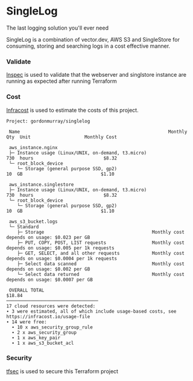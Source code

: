 # SingleLog

The last logging solution you'll ever need

SingleLog is a combination of vector.dev, AWS S3 and SingleStore for consuming, storing and searching logs in a cost effective manner.


### Validate

[Inspec](https://www.inspec.com/) is used to validate that the webserver and singlstore instance are running as expected after running Terraform

### Cost

[Infracost](https://www.infracost.io/) is used to estimate the costs of this project.

```
Project: gordonmurray/singlelog

 Name                                                       Monthly Qty  Unit                    Monthly Cost 
                                                                                                              
 aws_instance.nginx                                                                                           
 ├─ Instance usage (Linux/UNIX, on-demand, t3.micro)                730  hours                          $8.32 
 └─ root_block_device                                                                                         
    └─ Storage (general purpose SSD, gp2)                            10  GB                             $1.10 
                                                                                                              
 aws_instance.singlestore                                                                                     
 ├─ Instance usage (Linux/UNIX, on-demand, t3.micro)                730  hours                          $8.32 
 └─ root_block_device                                                                                         
    └─ Storage (general purpose SSD, gp2)                            10  GB                             $1.10 
                                                                                                              
 aws_s3_bucket.logs                                                                                           
 └─ Standard                                                                                                  
    ├─ Storage                                        Monthly cost depends on usage: $0.023 per GB            
    ├─ PUT, COPY, POST, LIST requests                 Monthly cost depends on usage: $0.005 per 1k requests   
    ├─ GET, SELECT, and all other requests            Monthly cost depends on usage: $0.0004 per 1k requests  
    ├─ Select data scanned                            Monthly cost depends on usage: $0.002 per GB            
    └─ Select data returned                           Monthly cost depends on usage: $0.0007 per GB           
                                                                                                              
 OVERALL TOTAL                                                                                         $18.84 
──────────────────────────────────
17 cloud resources were detected:
∙ 3 were estimated, all of which include usage-based costs, see https://infracost.io/usage-file
∙ 14 were free:
  ∙ 10 x aws_security_group_rule
  ∙ 2 x aws_security_group
  ∙ 1 x aws_key_pair
  ∙ 1 x aws_s3_bucket_acl
  ```


### Security

[tfsec](https://aquasecurity.github.io/tfsec) is used to secure this Terraform project